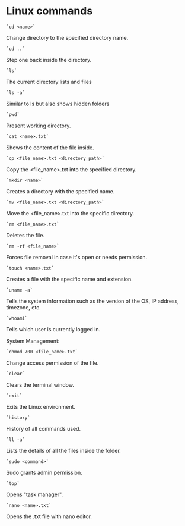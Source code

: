 
<h1>Linux commands </h1>

    `cd <name>` 
Change directory to the specified directory name.

    `cd ..`
Step one back inside the directory.

    `ls`
The current directory lists and files

    `ls -a`
Similar to ls but also shows hidden folders

    `pwd`
Present working directory.

    `cat <name>.txt` 
Shows the content of the file inside.

    `cp <file_name>.txt <directory_path>` 
Copy the <file_name>.txt into the specified directory.

    `mkdir <name>` 
Creates a directory with the specified name.

    `mv <file_name>.txt <directory_path>`
Move the <file_name>.txt into the specific directory.

    `rm <file_name>.txt`
Deletes the file.

    `rm -rf <file_name>`
Forces file removal in case it's open or needs permission.

    `touch <name>.txt`
Creates a file with the specific name and extension.

    `uname -a`
Tells the system information such as the version of the OS, IP address, timezone, etc.

    `whoami`
Tells which user is currently logged in.

System Management:

    `chmod 700 <file_name>.txt`
Change access permission of the file.

    `clear`
Clears the terminal window.

    `exit`
Exits the Linux environment.

    `history` 
History of all commands used.

    `ll -a` 
Lists the details of all the files inside the folder.

    `sudo <command>`
Sudo grants admin permission.

    `top`
Opens "task manager".

    `nano <name>.txt`
Opens the .txt file with nano editor.
